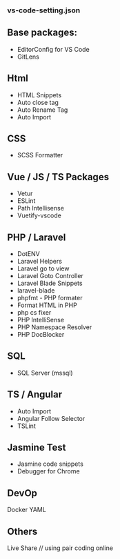 ### vs-code-setting.json

## Base packages:

- EditorConfig for VS Code
- GitLens

## Html
- HTML Snippets
- Auto close tag
- Auto Rename Tag
- Auto Import

## CSS

- SCSS Formatter

## Vue / JS / TS Packages
- Vetur
- ESLint
- Path Intellisense
- Vuetify-vscode

## PHP / Laravel
- DotENV
- Laravel Helpers
- Laravel go to view
- Laravel Goto Controller
- Laravel Blade Snippets
- laravel-blade
- phpfmt - PHP formater
- Format HTML in PHP
- php cs fixer
- PHP IntelliSense
- PHP Namespace Resolver
- PHP DocBlocker


## SQL

- SQL Server (mssql)


## TS / Angular 

- Auto Import
- Angular Follow Selector
- TSLint

## Jasmine Test

- Jasmine code snippets
- Debugger for Chrome

## DevOp
Docker
YAML

## Others

Live Share // using pair coding online

